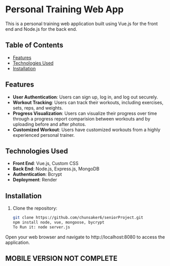 # Personal Training Web App

This is a personal training web application built using Vue.js for the front end and Node.js for the back end.

## Table of Contents

- [Features](#features)
- [Technologies Used](#technologies-used)
- [Installation](#installation)

## Features

- **User Authentication**: Users can sign up, log in, and log out securely.
- **Workout Tracking**: Users can track their workouts, including exercises, sets, reps, and weights.
- **Progress Visualization**: Users can visualize their progress over time through a progress report comparision between workouts and by uploading before and after photos.
- **Customized Workout**: Users have customized workouts from a highly experienced personal trainer.

## Technologies Used

- **Front End**: Vue.js, Custom CSS
- **Back End**: Node.js, Express.js, MongoDB
- **Authentication**: Bcrypt
- **Deployment**: Render

## Installation
1. Clone the repository:

   ```bash
   git clone https://github.com/chunsaker6/seniorProject.git
   npm install node, vue, mongoose, bycrypt
   To Run it: node server.js
Open your web browser and navigate to http://localhost:8080 to access the application.

## MOBILE VERSION NOT COMPLETE
   
